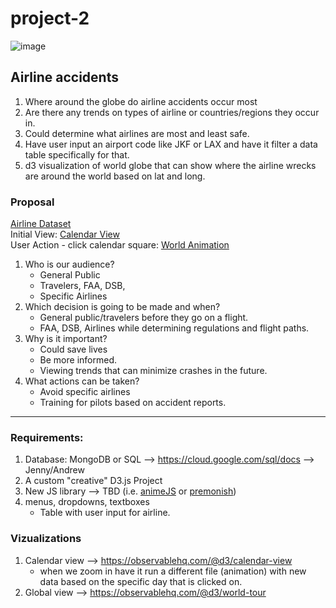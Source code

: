# project-2

![image](https://user-images.githubusercontent.com/73146401/111664589-2bef1180-87cf-11eb-9e81-c57b077bb4c4.png)

## Airline accidents
1. Where around the globe do airline accidents occur most
2. Are there any trends on types of airline or countries/regions they occur in.
3. Could determine what airlines are most and least safe.
4. Have user input an airport code like JKF or LAX and have it filter a data table specifically for that.
5. d3 visualization of world globe that can show where the airline wrecks are around the world based on lat and long.

### Proposal

[Airline Dataset](https://www.kaggle.com/prathamsharma123/aviation-accidents-and-incidents-ntsb-faa-waas)  
Initial View: [Calendar View](https://observablehq.com/@d3/calendar-view)  
User Action - click calendar square: [World Animation](https://observablehq.com/@d3/world-tour)

1. Who is our audience? 
    * General Public
    * Travelers, FAA, DSB,
    * Specific Airlines
3. Which decision is going to be made and when? 
    * General public/travelers before they go on a flight. 
    * FAA, DSB, Airlines while determining regulations and flight paths. 
4. Why is it important? 
    * Could save lives
    * Be more informed. 
    * Viewing trends that can minimize crashes in the future. 
5. What actions can be taken? 
    * Avoid specific airlines
    * Training for pilots based on accident reports.
---
### Requirements:
1. Database: MongoDB or SQL --> https://cloud.google.com/sql/docs --> Jenny/Andrew
2. A custom "creative" D3.js Project
3.  New JS library --> TBD (i.e. [animeJS](https://animejs.com/) or [premonish](https://mathisonian.github.io/premonish/))
4.  menus, dropdowns, textboxes
    * Table with user input for airline. 

### Vizualizations
1. Calendar view --> https://observablehq.com/@d3/calendar-view
    * when we zoom in have it run a different file (animation) with new data based on the specific day that is clicked on.
2. Global view --> https://observablehq.com/@d3/world-tour
